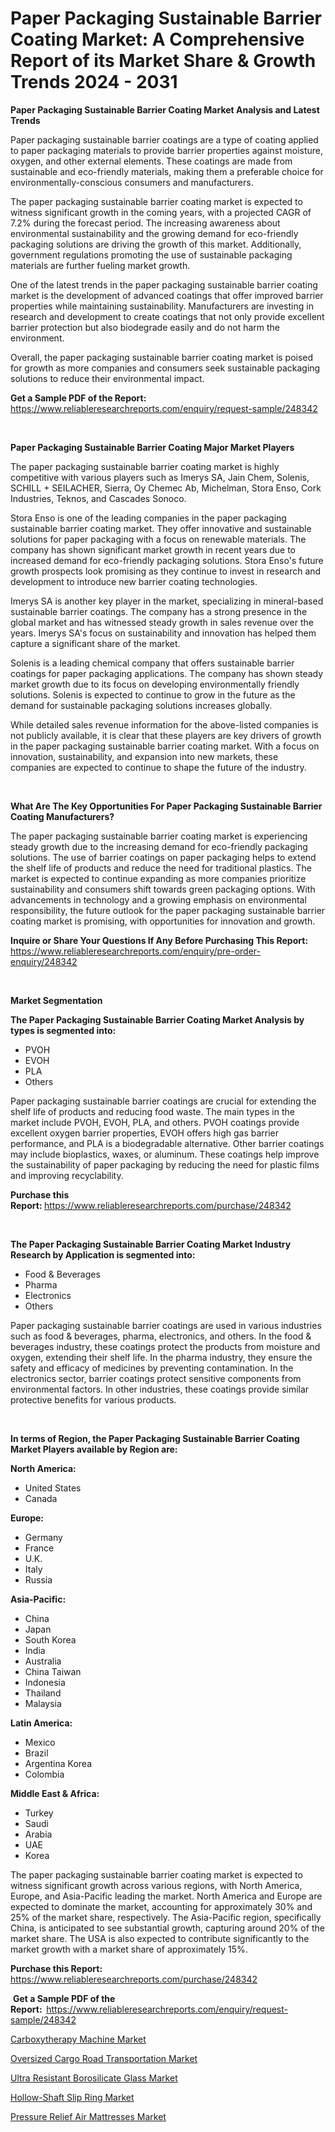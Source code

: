 <p><h1>Paper Packaging Sustainable Barrier Coating Market: A Comprehensive Report of its Market Share & Growth Trends 2024 - 2031</h1></p><p><strong>Paper Packaging Sustainable Barrier Coating Market Analysis and Latest Trends</strong></p>
<p><p>Paper packaging sustainable barrier coatings are a type of coating applied to paper packaging materials to provide barrier properties against moisture, oxygen, and other external elements. These coatings are made from sustainable and eco-friendly materials, making them a preferable choice for environmentally-conscious consumers and manufacturers.</p><p>The paper packaging sustainable barrier coating market is expected to witness significant growth in the coming years, with a projected CAGR of 7.2% during the forecast period. The increasing awareness about environmental sustainability and the growing demand for eco-friendly packaging solutions are driving the growth of this market. Additionally, government regulations promoting the use of sustainable packaging materials are further fueling market growth.</p><p>One of the latest trends in the paper packaging sustainable barrier coating market is the development of advanced coatings that offer improved barrier properties while maintaining sustainability. Manufacturers are investing in research and development to create coatings that not only provide excellent barrier protection but also biodegrade easily and do not harm the environment.</p><p>Overall, the paper packaging sustainable barrier coating market is poised for growth as more companies and consumers seek sustainable packaging solutions to reduce their environmental impact.</p></p>
<p><strong>Get a Sample PDF of the Report:&nbsp;</strong> <a href="https://www.reliableresearchreports.com/enquiry/request-sample/248342">https://www.reliableresearchreports.com/enquiry/request-sample/248342</a></p>
<p>&nbsp;</p>
<p><strong>Paper Packaging Sustainable Barrier Coating Major Market Players</strong></p>
<p><p>The paper packaging sustainable barrier coating market is highly competitive with various players such as Imerys SA, Jain Chem, Solenis, SCHILL + SEILACHER, Sierra, Oy Chemec Ab, Michelman, Stora Enso, Cork Industries, Teknos, and Cascades Sonoco.</p><p>Stora Enso is one of the leading companies in the paper packaging sustainable barrier coating market. They offer innovative and sustainable solutions for paper packaging with a focus on renewable materials. The company has shown significant market growth in recent years due to increased demand for eco-friendly packaging solutions. Stora Enso's future growth prospects look promising as they continue to invest in research and development to introduce new barrier coating technologies.</p><p>Imerys SA is another key player in the market, specializing in mineral-based sustainable barrier coatings. The company has a strong presence in the global market and has witnessed steady growth in sales revenue over the years. Imerys SA's focus on sustainability and innovation has helped them capture a significant share of the market.</p><p>Solenis is a leading chemical company that offers sustainable barrier coatings for paper packaging applications. The company has shown steady market growth due to its focus on developing environmentally friendly solutions. Solenis is expected to continue to grow in the future as the demand for sustainable packaging solutions increases globally.</p><p>While detailed sales revenue information for the above-listed companies is not publicly available, it is clear that these players are key drivers of growth in the paper packaging sustainable barrier coating market. With a focus on innovation, sustainability, and expansion into new markets, these companies are expected to continue to shape the future of the industry.</p></p>
<p>&nbsp;</p>
<p><strong>What Are The Key Opportunities For Paper Packaging Sustainable Barrier Coating Manufacturers?</strong></p>
<p><p>The paper packaging sustainable barrier coating market is experiencing steady growth due to the increasing demand for eco-friendly packaging solutions. The use of barrier coatings on paper packaging helps to extend the shelf life of products and reduce the need for traditional plastics. The market is expected to continue expanding as more companies prioritize sustainability and consumers shift towards green packaging options. With advancements in technology and a growing emphasis on environmental responsibility, the future outlook for the paper packaging sustainable barrier coating market is promising, with opportunities for innovation and growth.</p></p>
<p><strong>Inquire or Share Your Questions If Any Before Purchasing This Report:</strong> <a href="https://www.reliableresearchreports.com/enquiry/pre-order-enquiry/248342">https://www.reliableresearchreports.com/enquiry/pre-order-enquiry/248342</a></p>
<p>&nbsp;</p>
<p><strong>Market Segmentation</strong></p>
<p><strong>The Paper Packaging Sustainable Barrier Coating Market Analysis by types is segmented into:</strong></p>
<p><ul><li>PVOH</li><li>EVOH</li><li>PLA</li><li>Others</li></ul></p>
<p><p>Paper packaging sustainable barrier coatings are crucial for extending the shelf life of products and reducing food waste. The main types in the market include PVOH, EVOH, PLA, and others. PVOH coatings provide excellent oxygen barrier properties, EVOH offers high gas barrier performance, and PLA is a biodegradable alternative. Other barrier coatings may include bioplastics, waxes, or aluminum. These coatings help improve the sustainability of paper packaging by reducing the need for plastic films and improving recyclability.</p></p>
<p><strong>Purchase this Report:&nbsp;</strong><a href="https://www.reliableresearchreports.com/purchase/248342">https://www.reliableresearchreports.com/purchase/248342</a></p>
<p>&nbsp;</p>
<p><strong>The Paper Packaging Sustainable Barrier Coating Market Industry Research by Application is segmented into:</strong></p>
<p><ul><li>Food & Beverages</li><li>Pharma</li><li>Electronics</li><li>Others</li></ul></p>
<p><p>Paper packaging sustainable barrier coatings are used in various industries such as food & beverages, pharma, electronics, and others. In the food & beverages industry, these coatings protect the products from moisture and oxygen, extending their shelf life. In the pharma industry, they ensure the safety and efficacy of medicines by preventing contamination. In the electronics sector, barrier coatings protect sensitive components from environmental factors. In other industries, these coatings provide similar protective benefits for various products.</p></p>
<p>&nbsp;</p>
<p><strong>In terms of Region, the Paper Packaging Sustainable Barrier Coating Market Players available by Region are:</strong></p>
<p>
    <p> <strong> North America: </strong>
        <ul>
            <li>United States</li>
            <li>Canada</li>
        </ul>
        </p> 
    <p> <strong> Europe: </strong>
        <ul>
            <li>Germany</li>
            <li>France</li>
            <li>U.K.</li>
            <li>Italy</li>
            <li>Russia</li>
        </ul>
        </p> 
    <p> <strong> Asia-Pacific: </strong>
        <ul>
            <li>China</li>
            <li>Japan</li>
            <li>South Korea</li>
            <li>India</li>
            <li>Australia</li>
            <li>China Taiwan</li>
            <li>Indonesia</li>
            <li>Thailand</li>
            <li>Malaysia</li>
        </ul>
        </p> 
    <p> <strong> Latin America: </strong>
        <ul>
            <li>Mexico</li>
            <li>Brazil</li>
            <li>Argentina Korea</li>
            <li>Colombia</li>
        </ul>
        </p> 
    <p> <strong> Middle East & Africa: </strong>
        <ul>
            <li>Turkey</li>
            <li>Saudi</li>
            <li>Arabia</li>
            <li>UAE</li>
            <li>Korea</li>
        </ul>
    </p>
    </p>
<p><p>The paper packaging sustainable barrier coating market is expected to witness significant growth across various regions, with North America, Europe, and Asia-Pacific leading the market. North America and Europe are expected to dominate the market, accounting for approximately 30% and 25% of the market share, respectively. The Asia-Pacific region, specifically China, is anticipated to see substantial growth, capturing around 20% of the market share. The USA is also expected to contribute significantly to the market growth with a market share of approximately 15%.</p></p>
<p><strong>Purchase this Report: </strong><a href="https://www.reliableresearchreports.com/purchase/248342">https://www.reliableresearchreports.com/purchase/248342</a></p>
<p>&nbsp;<strong>Get a Sample PDF of the Report:&nbsp;&nbsp;</strong><a href="https://www.reliableresearchreports.com/enquiry/request-sample/248342">https://www.reliableresearchreports.com/enquiry/request-sample/248342</a></p>
<p><strong></strong></p>
<p><p><a href="https://noble-drawer-34c.notion.site/Global-Carboxytherapy-Machine-Market-Size-and-Market-Trends-Insights-and-Projections-from-2024-to-2-b43e89ac4eac411db549810f8a6bf68a">Carboxytherapy Machine Market</a></p><p><a href="https://iodized-pantydraco-05c.notion.site/Oversized-Cargo-Road-Transportation-Market-Size-Evaluating-its-Market-Trends-Growth-and-Projectio-3a31ed6038e8462cbfb932fa5be40875">Oversized Cargo Road Transportation Market</a></p><p><a href="https://view.publitas.com/reportprime-1/ultra-resistant-borosilicate-glass-market-size-growing-and-forecasted-for-period-from-2024-2031-and-provides-complete-market-analysis-of-this-market/">Ultra Resistant Borosilicate Glass Market</a></p><p><a href="https://three-jumbo-f6d.notion.site/Decoding-the-Hollow-Shaft-Slip-Ring-Market-A-Deep-Dive-into-the-Latest-Market-Trends-Market-Segmen-1a9398650e73472bad5fa227865ed88c">Hollow-Shaft Slip Ring Market</a></p><p><a href="https://view.publitas.com/reportprime-1/pressure-relief-air-mattresses-market-size-and-growth-market-segmentation-regional-and-country-breakdowns-and-market-trends-for-period-from-2024-2031/">Pressure Relief Air Mattresses Market</a></p></p>